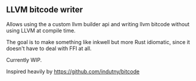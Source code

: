 ## LLVM bitcode writer
Allows using the a custom llvm builder api and writing llvm bitcode without using LLVM at compile time.

The goal is to make something like inkwell but more Rust idiomatic, since it doesn't have to deal with FFI at all.

Currently WIP.

Inspired heavily by https://github.com/indutny/bitcode
